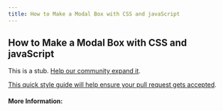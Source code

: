 ```yaml
---
title: How to Make a Modal Box with CSS and javaScript
---
```

## How to Make a Modal Box with CSS and javaScript

This is a stub. [Help our community expand it](https://github.com/freecodecamp/guides/tree/master/src/pages/articles/miscellaneous/how-to-make-a-modal-box-with-css-and-javascript/index.md).

[This quick style guide will help ensure your pull request gets accepted](https://github.com/freecodecamp/guides/blob/master/README.md).

<!-- The article goes here, in GitHub-flavored Markdown. Feel free to add YouTube videos, images, and CodePen/JSBin embeds  -->

#### More Information:
<!-- Please add any articles you think might be helpful to read before writing the article -->


